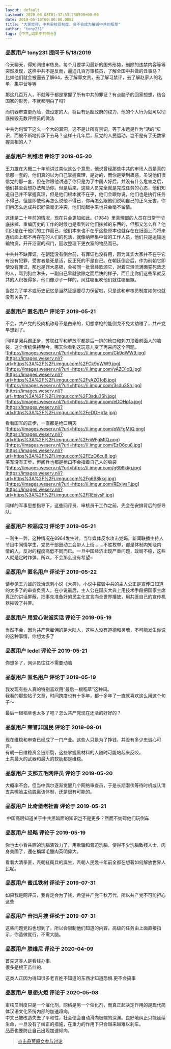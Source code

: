 ```yaml
---
layout: default
Lastmod: 2020-06-08T01:37:33.738590+00:00
date: 2019-05-18T00:00:00.000Z
title: "大家觉得，中共审核员制度，会不会成为摧毁中共的稻草"
author: "tony231"
tags: [中共,如果中共倒台]
---
```



### 品葱用户 **tony231** 提问于 5/18/2019
    
今天聊天，得知网络审核员，每个月要学习最新的国外形势，删除的违禁内容等等  
突然发现，这样中共不是反而，逼迫几百万审核员，了解全国中共做的丑事马？  
比如他们就会被逼去了解64，去了解郭文贵，去了解习禁评，去了解赵家人的名单，集中营等等  
  
那这几百万人，不就等于都是掌握了所有中共的罪证？有点脑子的回家想想，结合国家的形势，不就都明白了吗?  
  
而机器审查更危险，做设定的人，将巨有远超政府的权力，他的个人行为就可以彻底摧毁无数评控员的做法  
  
中共为何留下这么一个大的漏洞，这不是让所有禁词，等于永远是作为“活的”知识，而被不断地传承下去马？这样十几年后，反党的人民运动，岂不是有了无数掌握真相的人？
    
                

### 品葱用户 **利维坦** 评论于 2019-05-20
        
王力雄在大概二十年前讲过类似这么个意思，他说曾经那些中共的审讯人员是真的信那一套的，他们真的以为自己掌握真理，是对的，而你是受到蛊惑，虽说他们很信党的那一套，但在你跟他讲通了你只是为了中国人好后，并没有什么危害之后，他们甚至会想办法帮助你。但是后来，这些人员完全就是完成任务的心态，他们知道自己并不掌握真理，但是他们根本就不在乎，他们会跟你说，他们也是执行任务不得已，但是即使他再怎么说他不得已，你再怎么跟他们说明自己的正义无害，你们再怎么达成共识好像毫无冲突，他们动起手来也只会毫不留情。  
  
这还是二十年前的情况，现在只会更加如此。《1984》里真理部的人员在日常干彻底抹掉、重编历史的工作的时候也是看到过他们抹掉的东西的，但那又怎么样？他们只是在干他们的工作而已，他们本来也不在乎这些原本也就存在在纸面上而将来连纸面上都不再存在的人们的死活，就像纳粹集中营的工作人员，他们只是运输运输物资，开开浴室的阀门，回收整理下更衣室的物品而已。  
  
中共并不缺罪证。在朝廷没有倒台前，有罪证也没有用，因为其实大家并不在乎它有没有犯罪，受害者是死是活，反正死的不是自己。在朝廷倒台后，作为前朝它即使没有罪证，那也是罪大恶极，会被同一批曾经歌颂它，对着它泪流满面誓死效忠的人，骂到狗血淋头，一副自己早就欲除之而后快的样子，而且比你们这些早就反共的人积极得多。他们像沙子一样的，风往哪里吹他们就往哪里飘。  
  
  
当然为了学术或历史记忆是当然证据要尽力保留啦，只是这和审核员制度如何也就没有关系了。
        
                

### 品葱用户 **匿名用户** 评论于 2019-05-21
        
不会，共产党的绞肉机称号不是白来的，幻想拿枪的能倒戈不免太幼稚了，共产党早想到了。  
  
同样是阅兵踢正步，苏联红军和解放军都是后一排的枪口和刺刀顶着前面人的脑袋，这个传统保持至今，哪天你看到这玩意儿变了再来问这个问题。  
![https://images.weserv.nl/?url=https://i.imgur.com/Ck9qWW9.jpg](https://images.weserv.nl/?url=https%3A%2F%2Fi.imgur.com%2FCk9qWW9.jpg)  
![https://images.weserv.nl/?url=https://i.imgur.com/yAZO1oB.jpg](https://images.weserv.nl/?url=https%3A%2F%2Fi.imgur.com%2FyAZO1oB.jpg)  
![https://images.weserv.nl/?url=https://i.imgur.com/3sdu3Sh.jpg](https://images.weserv.nl/?url=https%3A%2F%2Fi.imgur.com%2F3sdu3Sh.jpg)  
![https://images.weserv.nl/?url=https://i.imgur.com/eDOHp1a.jpg](https://images.weserv.nl/?url=https%3A%2F%2Fi.imgur.com%2FeDOHp1a.jpg)  
  
看看国军的正步，一直都是枪口朝天  
![https://images.weserv.nl/?url=https://i.imgur.com/pWFgMtQ.png](https://images.weserv.nl/?url=https%3A%2F%2Fi.imgur.com%2FpWFgMtQ.png)  
![https://images.weserv.nl/?url=https://i.imgur.com/EzO6cu8.jpg](https://images.weserv.nl/?url=https%3A%2F%2Fi.imgur.com%2FEzO6cu8.jpg)  
美军没有正步，但阅兵也都是枪口不会指着自己人的脑袋  
![https://images.weserv.nl/?url=https://i.imgur.com/g698kkg.jpg](https://images.weserv.nl/?url=https%3A%2F%2Fi.imgur.com%2Fg698kkg.jpg)  
![https://images.weserv.nl/?url=https://i.imgur.com/RExjvsF.jpg](https://images.weserv.nl/?url=https%3A%2F%2Fi.imgur.com%2FRExjvsF.jpg)  
  
同样的军事思想指导下，这些网评员、审核员干工作之前，先会在安排背后的督导队。
        
                

### 品葱用户 **积恶成习** 评论于 2019-05-21
        
一利生一弊，这种情况在8964发生过。当年媒体反水攻击党妈，新闻联播主持人节目中同情学生，党员干部鼓动工会带人上街.......不胜枚举，都是体制内知晓内情的人，反对的程度高低不同而已。一旦中国经济出现严重问题，政局不稳，这些人就是定时炸弹。所以，不会那么没有希望~
        
                

### 品葱用户 **匿名用户** 评论于 2019-05-22
        
请参见王力雄的政治讽刺小说《大典》。小说中摧毁中共的主人公正是宣传口知道的太多了的审查负责人。在小说最后，主人公在国庆大典上用技术手段把国家主席真正的讲话屏蔽，把事先准备好的民主化宣言向全世界播放，用共匪自己的宣传机器摧毁了共匪。
        
                

### 品葱用户 **用爱心说诚实话** 评论于 2019-05-19
        
当然不会，因为共产党雇佣的是大陆人，这种人没有道德和灵魂，不可能发生你说的这种事情，你想太多了
        
                

### 品葱用户 **ledel** 评论于 2019-05-21
        
你想多了，网评员往往不需要动脑
        
                

### 品葱用户 **匿名用户** 评论于 2019-05-19
        
我发现有些人真的特别喜欢用“最后一根稻草”这种词。  
我看的那些帖子文章，时间跨度也有十多年，都十多年了一直就喜欢这么用这个句子～  
  
最后一根稻草也太多了吧？怎么共产党现在还活的好好的？
        
                

### 品葱用户 **荣誉非国民** 评论于 2019-08-01
        
现在维稳和审查已经成了一门产业。这些人只是为了挣钱，并没有多少忠诚心可言。  
有朝一日维稳资金链断裂，这些掌握黑材料的人随时可能站起来反咬。  
土共最大的武器和最大的软肋都是维稳。
        
                

### 品葱用户 **支那五毛网评员** 评论于 2019-05-20
        
大概率不会。但当中偶尔逐渐觉醒几个网络审查员，于是长期潜伏等待时机或认清支共嘴脸主动脱离该体制，还是很有可能的。
        
                

### 品葱用户 **比奇堡老社畜** 评论于 2019-05-21
        
 中国高层知道关于中共黑暗面的知识岂不是更多？然而不妨碍他们玩倒车
        
                

### 品葱用户 **经略** 评论于 2019-05-19
        
你也太小看共匪的洗腦液效力了。用欺騙和脅迫洗腦，使得不少洗腦致殘人士，肉身美國了，還在稱頌毛臘肉英明偉大。  
  
看看大清拳匪，兲朝紅衛兵的誕生，兲朝人民幾十年前全都在想著如何解放世界人民呢。
        
                

### 品葱用户 **蜜瓜铁树** 评论于 2019-07-31
        
如果我是网评员，我肯定会为了钱，希望共产党千秋万代，所以共产党不可能担心这些
        
                

### 品葱用户 **音扫月搜** 评论于 2019-07-31
        
这些问题党妈也想到了，所以会限制他们知道的内容，高级的任务由上面直接指示，你造做就行，不需大脑。
        
                

### 品葱用户 **朕维尼** 评论于 2020-04-09
        
首先这类人是看钱办事.  
很多是根正苗红的.  
  
这类人正因为得知很多老百姓不知道的东西才知道恐惧.更不会搞事
        
                

### 品葱用户 **思想火炬** 评论于 2020-05-08
        
审核员制度只是一个催化剂，网络是另一个催化剂，而真正起决定作用的是现代简体汉语文化系统内部的加速趋向。  
中文已被改造失去了平和性，社会便会自动滑向极端的深渊。良好地纠正只能延续生命，一旦没有了纠正的措施，在重力的作用下只会越来越难以刹车。  
品葱也要防止自己出现加速倾向。
        
                





> [点击品葱原文参与讨论](https://pincong.rocks/question/4276)

